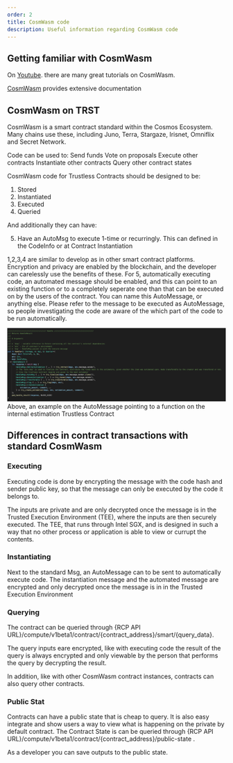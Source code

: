 ```yaml
---
order: 2
title: CosmWasm code
description: Useful information regarding CosmWasm code
---
```


## Getting familiar with CosmWasm
On [Youtube](https://www.youtube.com/results?sp=mAEB&search_query=CosmWasm). there are many great tutorials on CosmWasm. 

[CosmWasm](https://docs.cosmwasm.com/docs/1.0/) provides extensive documentation


## CosmWasm on TRST
CosmWasm is a smart contract standard within the Cosmos Ecosystem. Many chains use these, including Juno, Terra, Stargaze, Irisnet, Omniflix and Secret Network. 

Code can be used to:
Send funds
Vote on proposals
Execute other contracts
Instantiate other contracts
Query other contract states


CosmWasm code for Trustless Contracts should be designed to be:
1) Stored
2) Instantiated 
3) Executed
4) Queried

And additionally they can have:

5) Have an AutoMsg to execute 1-time or recurringly. This can defined in the CodeInfo or at Contract Instantiation

1,2,3,4 are similar to develop as in other smart contract platforms. Encryption and privacy are enabled by the blockchain, and the developer can carelessly use the benefits of these.
For 5, automatically executing code, an automated message should be enabled, and this can point to an existing function or to a completely seperate one than that can be executed on by the users of the contract.
You can name this AutoMessage, or anything else. Please refer to the message to be executed as AutoMessage, so people investigating the code are aware of the which part of the code to be run automatically.


![Example auto_msg on internal estimation contract](./auto_msg_example.png)
Above, an example on the AutoMessage pointing to a function on the internal estimation Trustless Contract

## Differences in contract transactions with standard CosmWasm

### Executing 
Executing code is done by encrypting the message with the code hash and sender public key, so that the message can only be executed by the code it belongs to. 

The inputs are private and are only decrypted once the message is in the Trusted Execution Environment (TEE), where the inputs are then securely executed. The TEE, that runs through Intel SGX, and is designed in such a way that no other process or application is able to view or currupt the contents.

### Instantiating 
Next to the standard Msg, an AutoMessage can to be sent to automatically execute code. 
The instantiation message and the automated message are encrypted and only decrypted once the message is in in the Trusted Execution Environment 

### Querying 
The contract can be queried through {RCP API URL}/compute/v1beta1/contract/{contract_address}/smart/{query_data}. 

The query inputs eare encrypted, like with executing code
the result of the query is always encrypted and only viewable by the person that performs the query by decrypting the result.

In addition, like with other CosmWasm contract instances, contracts can also query other contracts.

### Public Stat
Contracts can have a public state that is cheap to query. It is also easy integrate and show users a way to view what is happening on the private by default contract. The Contract State is can be queried through {RCP API URL}/compute/v1beta1/contract/{contract_address}/public-state . 

As a developer you can save outputs to the public state.


